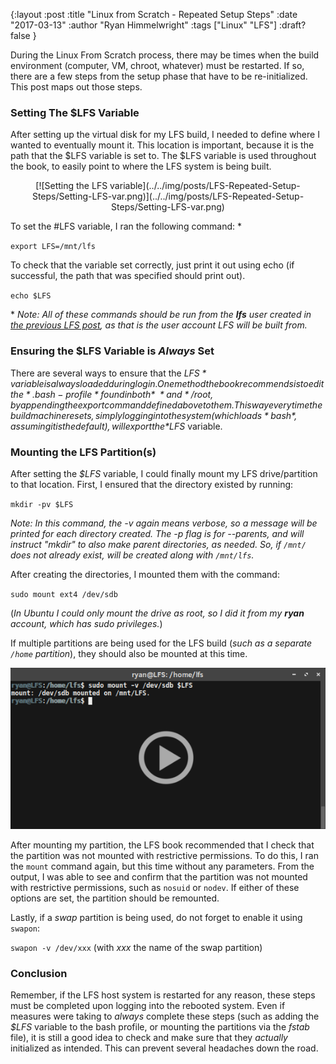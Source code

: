 {:layout :post
:title  "Linux from Scratch - Repeated Setup Steps"
:date "2017-03-13"
:author "Ryan Himmelwright"
:tags ["Linux" "LFS"]
:draft? false
}

During the Linux From Scratch process, there may be times when the build environment (computer, VM, chroot, whatever) must be restarted. If so, there are a few steps from the setup phase that have to be re-initialized. This post maps out those steps.

<!-- more -->


### Setting The $LFS Variable
After setting up the virtual disk for my LFS build, I needed to define where I wanted to eventually mount it. This location is important, because it is the path that the $LFS variable is set to. The $LFS variable is used throughout the book, to easily point to where the LFS system is being built.

<center>[![Setting the LFS variable](../../img/posts/LFS-Repeated-Setup-Steps/Setting-LFS-var.png)](../../img/posts/LFS-Repeated-Setup-Steps/Setting-LFS-var.png)</center>

To set the #LFS variable, I ran the following command: *

`export LFS=/mnt/lfs`

To check that the variable set correctly, just print it out using echo (if successful, the path that was specified should print out).

`echo $LFS`


\* *Note: All of these commands should be run from the <b>lfs</b> user created in [the previous LFS post](../LFS-Getting-Started/), as that is the user account LFS will be built from.*

### Ensuring the $LFS Variable is *Always* Set
There are several ways to ensure that the *$LFS* variable is always loaded during login. One method the book recommends is to edit the *.bash-profile* found in both *~* and */root, by appending the export command defined above to them. This way every time the build machine resets, simply logging into the system (which loads *bash*, assuming it is the default), will export the *$LFS* variable.


### Mounting the LFS Partition(s)

After setting the *$LFS* variable, I could finally mount my LFS drive/partition to that location. First, I ensured that the directory existed by running:

`mkdir -pv $LFS`

*Note: In this command, the -v again means verbose, so a message will be printed for each directory created. The -p flag is for --parents, and will instruct "mkdir" to also make parent directories, as needed. So, if `/mnt/` does not already exist, will be created along with `/mnt/lfs`.*

After creating the directories, I mounted them with the command:

`sudo mount ext4 /dev/sdb`


(*In Ubuntu I could only mount the drive as root, so I did it from my <b>ryan</b> account, which has sudo privileges.*)

If multiple partitions are being used for the LFS build (*such as a separate `/home` partition*), they should also be mounted at this time.

<center>
<img src="../../img/posts/LFS-Repeated-Setup-Steps/mounting-play.png" name="pic" onclick=swap("../../img/posts/LFS-Repeated-Setup-Steps/mount-check.gif")> 
</center>

After mounting my partition, the LFS book recommended that I check that the partition was not mounted with restrictive permissions. To do this, I ran the `mount` command again, but this time without any parameters. From the output, I was able to see and confirm that the partition was not mounted with restrictive permissions, such as `nosuid` or `nodev`. If either of these options are set, the partition should be remounted.

Lastly, if a *swap* partition is being used, do not forget to enable it using `swapon`:

`swapon -v /dev/xxx`  (with *xxx* the name of the swap partition)


### Conclusion
Remember, if the LFS host system is restarted for any reason, these steps must be completed upon logging into the rebooted system. Even if measures were taking to *always* complete these steps (such as adding the *$LFS* variable to the bash profile, or mounting the partitions via the *fstab* file), it is still a good idea to check and make sure that they *actually* initialized as  intended. This can prevent several headaches down the road.



